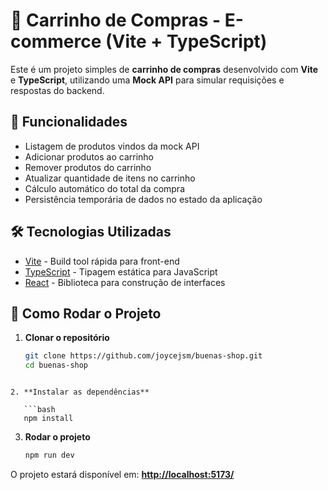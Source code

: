 


# 🛒 Carrinho de Compras - E-commerce (Vite + TypeScript)

Este é um projeto simples de **carrinho de compras** desenvolvido com **Vite** e **TypeScript**, utilizando uma **Mock API** para simular requisições e respostas do backend.

## 📌 Funcionalidades

- Listagem de produtos vindos da mock API
- Adicionar produtos ao carrinho
- Remover produtos do carrinho
- Atualizar quantidade de itens no carrinho
- Cálculo automático do total da compra
- Persistência temporária de dados no estado da aplicação

## 🛠️ Tecnologias Utilizadas

- [Vite](https://vitejs.dev/) - Build tool rápida para front-end
- [TypeScript](https://www.typescriptlang.org/) - Tipagem estática para JavaScript
- [React](https://react.dev/) - Biblioteca para construção de interfaces

<!-- ## 📂 Estrutura do Projeto

```

📦 buenas-shop
┣ 📂 src
┃ ┣ 📂 components     # Componentes reutilizáveis
┃ ┣ 📂 pages          # Páginas da aplicação
┃ ┣ 📂 services       # Comunicação com a API (axios)
┃ ┣ 📂 types          # Tipagens TypeScript
┃ ┣ 📜 App.tsx
┃ ┗ 📜 main.tsx
┣ 📜 db.json          # Arquivo da mock API (JSON Server)
┣ 📜 package.json
┣ 📜 tsconfig.json
┗ 📜 README.md

```` -->

## 🚀 Como Rodar o Projeto

1. **Clonar o repositório**
   ```bash
   git clone https://github.com/joycejsm/buenas-shop.git
   cd buenas-shop
```

2. **Instalar as dependências**

   ```bash
   npm install
```

<!-- 3. **Rodar a mock API**

   ```bash
   npx json-server --watch db.json --port 3001
   ``` -->

3. **Rodar o projeto**

   ```bash
   npm run dev
   ```

O projeto estará disponível em: **[http://localhost:5173/](http://localhost:5173/)**
<!-- A API estará disponível em: **[http://localhost:3001/](http://localhost:3001/)** -->

<!-- ## 📷 Preview

*(Adicione aqui prints ou GIFs da aplicação)*


``` -->
